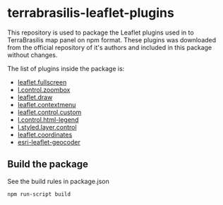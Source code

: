 # terrabrasilis-leaflet-plugins

This repository is used to package the Leaflet plugins used in to TerraBrasilis map panel on npm format. These plugins was downloaded from the official repository of it's authors and included in this package without changes.

The list of plugins inside the package is:

- [leaflet.fullscreen](https://github.com/Leaflet/Leaflet.fullscreen)
- [l.control.zoombox](https://github.com/consbio/Leaflet.ZoomBox)
- [leaflet.draw](https://github.com/Leaflet/Leaflet.draw)
- [leaflet.contextmenu](https://github.com/aratcliffe/Leaflet.contextmenu)
- [leaflet.control.custom](https://github.com/yigityuce/Leaflet.Control.Custom)
- [l.control.html-legend](https://github.com/consbio/Leaflet.HtmlLegend)
- [l.styled.layer.control](https://github.com/davicustodio/Leaflet.StyledLayerControl)
- [leaflet.coordinates](https://github.com/MrMufflon/Leaflet.Coordinates)
- [esri-leaflet-geocoder](https://github.com/Esri/esri-leaflet)

## Build the package

See the build rules in package.json

```sh
npm run-script build
```